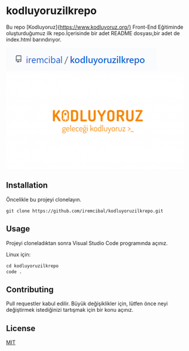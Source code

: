 # kodluyoruzilkrepo
Bu repo [Kodluyoruz]{https://www.kodluyoruz.org/} Front-End Eğitiminde oluşturduğumuz ilk repo.İçerisinde bir adet README dosyası,bir adet de index.html barındırıyor.

![Repo](https://github.com/iremcibal/kodluyoruzilkrepo/blob/main/2021-07-07_23-29-40.png)
![Kodluyoruz](https://github.com/iremcibal/kodluyoruzilkrepo/blob/main/2021-07-07_23-31-01.png)


## Installation 

Öncelikle bu projeyi clonelayın. 

```
git clone https://github.com/iremcibal/kodluyoruzilkrepo.git
```

## Usage

Projeyi cloneladıktan sonra Visual Studio Code programında açınız.

Linux için:
```
cd kodluyoruzilkrepo
code .
```

## Contributing

Pull requestler kabul edilir. Büyük değişiklikler için, lütfen önce neyi değiştirmek istediğinizi tartışmak için bir konu açınız.


## License

[MIT](https://choosealicense.com/licenses/mit/)
